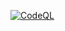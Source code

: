 [![CodeQL](https://github.com/fdlmhmd29/ges-pro-gatsby/actions/workflows/codeql.yml/badge.svg?branch=development)](https://github.com/fdlmhmd29/ges-pro-gatsby/actions/workflows/codeql.yml)
